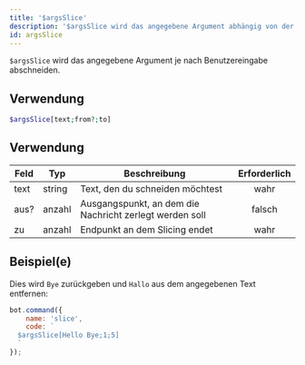 ```yaml
---
title: '$argsSlice'
description: '$argsSlice wird das angegebene Argument abhängig von der Benutzereingabe abschneiden.'
id: argsSlice
---
```


`$argsSlice` wird das angegebene Argument je nach Benutzereingabe abschneiden.

## Verwendung

```php
$argsSlice[text;from?;to] 
```

## Verwendung

| Feld | Typ    | Beschreibung                                            | Erforderlich |
| ---- | ------ | ------------------------------------------------------- |:------------:|
| text | string | Text, den du schneiden möchtest                         |     wahr     |
| aus? | anzahl | Ausgangspunkt, an dem die Nachricht zerlegt werden soll |    falsch    |
| zu   | anzahl | Endpunkt an dem Slicing endet                           |     wahr     |

## Beispiel(e)

Dies wird `Bye` zurückgeben und `Hallo` aus dem angegebenen Text entfernen:

```javascript
bot.command({
    name: 'slice',
    code: `
  $argsSlice[Hello Bye;1;5]
  `
});
```
